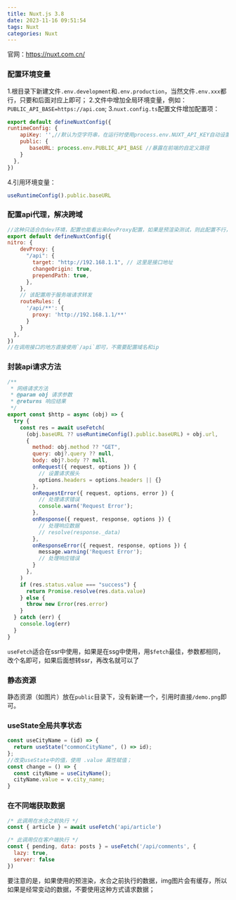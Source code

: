 ```yaml
---
title: Nuxt.js 3.8
date: 2023-11-16 09:51:54
tags: Nuxt
categories: Nuxt
---
```


官网：https://nuxt.com.cn/

### 配置环境变量
1.根目录下新建文件`.env.development`和`.env.production`，当然文件`.env.xxx`都行，只要和后面对应上即可；
2.文件中增加全局环境变量，例如：`PUBLIC_API_BASE=https://api.com`;
3.`nuxt.config.ts`配置文件增加配置项：
```js
export default defineNuxtConfig({
runtimeConfig: {
    apiKey: '',//默认为空字符串，在运行时使用process.env.NUXT_API_KEY自动设置，为项目域名
    public: {
       baseURL: process.env.PUBLIC_API_BASE //暴露在前端的自定义路径
    }
  },
})
```
4.引用环境变量：
```js
useRuntimeConfig().public.baseURL
```

### 配置api代理，解决跨域
```js
//这种只适合在dev环境，配置也能看出来devProxy配置，如果是预渲染测试，则此配置不行，当然服务端渲染可
export default defineNuxtConfig({
nitro: {
    devProxy: {
      "/api": {
        target: "http://192.168.1.1", // 这里是接口地址
        changeOrigin: true,
        prependPath: true,
      },
    },
    // 该配置用于服务端请求转发
    routeRules: {
      '/api/**': {
        proxy: 'http://192.168.1.1/**'
      }
    }
  },
})
//在调用接口的地方直接使用`/api`即可，不需要配置域名和ip
```

### 封装api请求方法
```js
/**
 * 网络请求方法
 * @param obj 请求参数
 * @returns 响应结果
 */
export const $http = async (obj) => {
  try {
    const res = await useFetch(
      (obj.baseURL ?? useRuntimeConfig().public.baseURL) + obj.url,
      {
        method: obj.method ?? "GET",
        query: obj?.query ?? null,
        body: obj?.body ?? null,
        onRequest({ request, options }) {
          // 设置请求报头
          options.headers = options.headers || {}
        },
        onRequestError({ request, options, error }) {
          // 处理请求错误
          console.warn('Request Error');
        },
        onResponse({ request, response, options }) {
          // 处理响应数据
          // resolve(response._data)
        },
        onResponseError({ request, response, options }) {
          message.warning('Request Error');
          // 处理响应错误
        }
      },
    )
    if (res.status.value === "success") {
      return Promise.resolve(res.data.value)
    } else {
      throw new Error(res.error)
    }
  } catch (err) {
    console.log(err)
  }
}
```
`useFetch`适合在ssr中使用，如果是在ssg中使用，用`$fetch`最佳，参数都相同，改个名即可，如果后面想转ssr，再改名就可以了

### 静态资源
静态资源（如图片）放在`public`目录下，没有新建一个，引用时直接`/demo.png`即可。

### useState全局共享状态
```js
const useCityName = (id) => {
  return useState("commonCityName", () => id);
};
//改变useState中的值，使用 .value 属性赋值；
const change = () => {
  const cityName = useCityName();
  cityName.value = v.city_name;
}
```

### 在不同端获取数据
```js
/* 此调用在水合之前执行 */
const { article } = await useFetch('api/article')

/* 此调用仅在客户端执行 */
const { pending, data: posts } = useFetch('/api/comments', {
  lazy: true,
  server: false
})
```
要注意的是，如果使用的预渲染，水合之前执行的数据，img图片会有缓存，所以如果是经常变动的数据，不要使用这种方式请求数据；